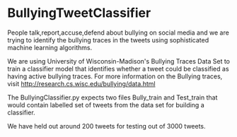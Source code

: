 # BullyingTweetClassifier

People talk,report,accuse,defend about bullying on social media and we are trying to identify the bullying traces in the tweets using sophisticated machine learning algorithms.

We are using University of Wisconsin-Madison's Bullying Traces Data Set to train a classifier model that identifies whether a tweet could be classified as having active bullying traces. For more information on the Bullying traces, visit http://research.cs.wisc.edu/bullying/data.html

The BullyingClassifier.py expects two files Bully_train and Test_train that would contain labelled set of tweets from the data set for building a classifier.

We have held out around 200 tweets for testing out of 3000 tweets. 
